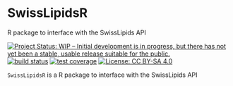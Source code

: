 # SwissLipidsR
R package to interface with the SwissLipids API

[![Project Status: WIP – Initial development is in progress, but there has not yet been a stable, usable release suitable for the public.](https://www.repostatus.org/badges/latest/wip.svg)](https://www.repostatus.org/#wip)
[![build status](https://github.com/michaelwitting/SwissLipidsR/workflows/R-CMD-check/badge.svg)](https://github.com/michaelwitting/SwissLipidsR/actions?query=workflow%3AR-CMD-check)
[![test coverage](https://github.com/michaelwitting/SwissLipidsR/test-coverage/badge.svg)](https://github.com/michaelwitting/SwissLipidsR/actions?query=workflow%3Atest-coverage)
[![License: CC BY-SA 4.0](https://img.shields.io/badge/License-CC%20BY--SA%204.0-lightgrey.svg)](https://creativecommons.org/licenses/by-sa/4.0/)

`SwissLipidsR` is a R package to interface with the SwissLipids API
